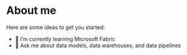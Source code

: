 # About me


Here are some ideas to get you started:

- 🌱 I’m currently learning Microsoft Fabric
- 💬 Ask me about data models, data warehouses, and data pipelines

